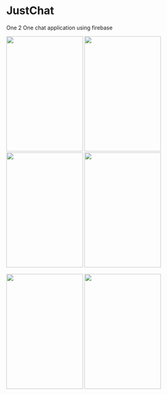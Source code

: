 # JustChat
One 2 One chat application using firebase


<img src="https://user-images.githubusercontent.com/37202284/51678237-c691a280-2001-11e9-9a1c-a87c66cc8383.jpg" width="200" height="300"/>    <img src="https://user-images.githubusercontent.com/37202284/51678238-c72a3900-2001-11e9-8c51-82de48545a0b.jpg" width="200" height="300"/>     <img src="https://user-images.githubusercontent.com/37202284/51678245-cbeeed00-2001-11e9-8c3d-e0b64a03ed7a.jpg" width="200" height="300"/>    <img src="https://user-images.githubusercontent.com/37202284/51678239-c72a3900-2001-11e9-9fce-4609f3a1fba3.jpg" width="200" height="300"/>        


 <img src="https://user-images.githubusercontent.com/37202284/51678240-c7c2cf80-2001-11e9-8a73-d6570829611c.jpg" width="200" height="300"/>        <img src="https://user-images.githubusercontent.com/37202284/51678244-cabdc000-2001-11e9-9b9e-84603aeea1b8.jpg" width="200" height="300"/> 
